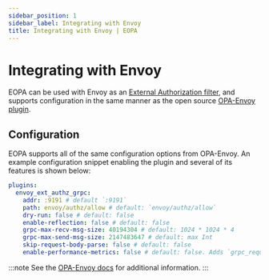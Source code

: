 ```yaml
---
sidebar_position: 1
sidebar_label: Integrating with Envoy
title: Integrating with Envoy | EOPA
---
```



# Integrating with Envoy

EOPA can be used with Envoy as an [External Authorization filter](https://www.envoyproxy.io/docs/envoy/latest/intro/arch_overview/security/ext_authz_filter.html), and supports configuration in the same manner as the open source [OPA-Envoy plugin](https://github.com/open-policy-agent/opa-envoy-plugin).


## Configuration

EOPA supports all of the same configuration options from OPA-Envoy.
An example configuration snippet enabling the plugin and several of its features is shown below:

```yaml
plugins:
  envoy_ext_authz_grpc:
    addr: :9191 # default `:9191`
    path: envoy/authz/allow # default: `envoy/authz/allow`
    dry-run: false # default: false
    enable-reflection: false # default: false
    grpc-max-recv-msg-size: 40194304 # default: 1024 * 1024 * 4
    grpc-max-send-msg-size: 2147483647 # default: max Int
    skip-request-body-parse: false # default: false
    enable-performance-metrics: false # default: false. Adds `grpc_request_duration_seconds` prometheus histogram metric
```

:::note
See the [OPA-Envoy docs](https://www.openpolicyagent.org/docs/envoy-introduction/) for additional information.
:::
